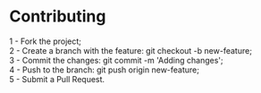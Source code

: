 # Contributing

1 - Fork the project;  
2 - Create a branch with the feature: git checkout -b new-feature;  
3 - Commit the changes: git commit -m 'Adding changes';  
4 - Push to the branch: git push origin new-feature;  
5 - Submit a Pull Request.
